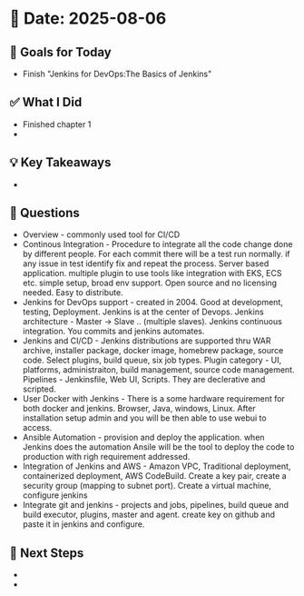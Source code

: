 # 📅 Date: 2025-08-06

## 🎯 Goals for Today

- Finish "Jenkins for DevOps:The Basics of Jenkins"

## ✅ What I Did

- Finished chapter 1
-

## 💡 Key Takeaways

-

## 🧠 Questions

- Overview - commonly used tool for CI/CD
- Continous Integration - Procedure to integrate all the code change done by different people. For each commit there will be a test run normally. if any issue in test identify fix and repeat the process. Server based application. multiple plugin to use tools like integration with EKS, ECS etc. simple setup, broad env support. Open source and no licensing needed. Easy to distribute.
- Jenkins for DevOps support - created in 2004. Good at development, testing, Deployment. Jenkins is at the center of Devops. Jenkins architecture - Master -> Slave .. (multiple slaves). Jenkins continuous integration. You commits and jenkins automates.
- Jenkins and CI/CD - Jenkins distributions are supported thru WAR archive, installer package, docker image, homebrew package, source code. Select plugins, build queue, six job types. Plugin category - UI, platforms, administraiton, build management, source code management. Pipelines - Jenkinsfile, Web UI, Scripts. They are declerative and scripted.
- User Docker with Jenkins - There is a some hardware requirement for both docker and jenkins. Browser, Java, windows, Linux. After installation setup admin and you will be then able to use webui to access.
- Ansible Automation - provision and deploy the application. when Jenkins does the automation Ansile will be the tool to deploy the code to production with righ requirement addressed.
- Integration of Jenkins and AWS - Amazon VPC, Traditional deployment, containerized deployment, AWS CodeBuild. Create a key pair, create a security group (mapping to subnet port). Create a virtual machine, configure jenkins
- Integrate git and jenkins - projects and jobs, pipelines, build queue and build executor, plugins, master and agent. create key on github and paste it in jenkins and configure.

## 📌 Next Steps

-
-
